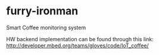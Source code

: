 # furry-ironman
Smart Coffee monitoring system

HW backend implementation can be found through this link: 
http://developer.mbed.org/teams/gloves/code/IoT_coffee/
